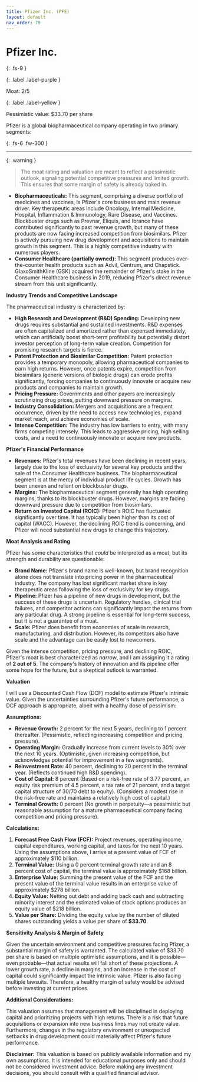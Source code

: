 ```yaml
---
title: Pfizer Inc. (PFE)
layout: default
nav_order: 79
---
```


# Pfizer Inc.
{: .fs-9 }

{: .label .label-purple }

Moat: 2/5

{: .label .label-yellow }

Pessimistic value: $33.70 per share

Pfizer is a global biopharmaceutical company operating in two primary segments:

{: .fs-6 .fw-300 }

---

{: .warning } 
>The moat rating and valuation are meant to reflect a pessimistic outlook, signaling potential competitive pressures and limited growth. This ensures that some margin of safety is already baked in.

* **Biopharmaceuticals:** This segment, comprising a diverse portfolio of medicines and vaccines, is Pfizer's core business and main revenue driver. Key therapeutic areas include Oncology, Internal Medicine, Hospital, Inflammation & Immunology, Rare Disease, and Vaccines. Blockbuster drugs such as Prevnar, Eliquis, and Ibrance have contributed significantly to past revenue growth, but many of these products are now facing increased competition from biosimilars. Pfizer is actively pursuing new drug development and acquisitions to maintain growth in this segment.  This is a highly competitive industry with numerous players.
* **Consumer Healthcare (partially owned):** This segment produces over-the-counter health products such as Advil, Centrum, and Chapstick. GlaxoSmithKline (GSK) acquired the remainder of Pfizer's stake in the Consumer Healthcare business in 2019, reducing Pfizer's direct revenue stream from this unit significantly.

**Industry Trends and Competitive Landscape**

The pharmaceutical industry is characterized by:

* **High Research and Development (R&D) Spending:**  Developing new drugs requires substantial and sustained investments. R&D expenses are often capitalized and amortized rather than expensed immediately, which can artificially boost short-term profitability but potentially distort investor perception of long-term value creation.  Competition for promising research targets is fierce.
* **Patent Protection and Biosimilar Competition:**  Patent protection provides a temporary monopoly, allowing pharmaceutical companies to earn high returns. However, once patents expire, competition from biosimilars (generic versions of biologic drugs) can erode profits significantly, forcing companies to continuously innovate or acquire new products and companies to maintain growth.
* **Pricing Pressure:**  Governments and other payers are increasingly scrutinizing drug prices, putting downward pressure on margins.  
* **Industry Consolidation:**  Mergers and acquisitions are a frequent occurrence, driven by the need to access new technologies, expand market reach, and achieve economies of scale.
* **Intense Competition:** The industry has low barriers to entry, with many firms competing intensely. This leads to aggressive pricing, high selling costs, and a need to continuously innovate or acquire new products.

**Pfizer's Financial Performance**

* **Revenues:** Pfizer's total revenues have been declining in recent years, largely due to the loss of exclusivity for several key products and the sale of the Consumer Healthcare business. The biopharmaceutical segment is at the mercy of individual product life cycles. Growth has been uneven and reliant on blockbuster drugs.
* **Margins:** The biopharmaceutical segment generally has high operating margins, thanks to its blockbuster drugs. However, margins are facing downward pressure due to competition from biosimilars. 
* **Return on Invested Capital (ROIC):** Pfizer's ROIC has fluctuated significantly over time. It has typically been higher than its cost of capital (WACC).  However, the declining ROIC trend is concerning, and Pfizer will need substantial new drugs to change this trajectory.

**Moat Analysis and Rating**

Pfizer has some characteristics that *could* be interpreted as a moat, but its strength and durability are questionable:

* **Brand Name:** Pfizer's brand name is well-known, but brand recognition alone does not translate into pricing power in the pharmaceutical industry.  The company has lost significant market share in key therapeutic areas following the loss of exclusivity for key drugs.
* **Pipeline:** Pfizer has a pipeline of new drugs in development, but the success of these drugs is uncertain. Regulatory hurdles, clinical trial failures, and competitor actions can significantly impact the returns from any particular drug. A strong pipeline is essential for long-term success, but it is not a guarantee of a moat.
* **Scale:** Pfizer does benefit from economies of scale in research, manufacturing, and distribution. However, its competitors also have scale and the advantage can be easily lost to newcomers.

Given the intense competition, pricing pressure, and declining ROIC, Pfizer's moat is best characterized as *narrow*, and I am assigning it a rating of **2 out of 5**.  The company's history of innovation and its pipeline offer some hope for the future, but a skeptical outlook is warranted.


**Valuation**

I will use a Discounted Cash Flow (DCF) model to estimate Pfizer's intrinsic value. Given the uncertainties surrounding Pfizer's future performance, a DCF approach is appropriate, albeit with a healthy dose of pessimism:

**Assumptions:**

* **Revenue Growth:**  2 percent for the next 5 years, declining to 1 percent thereafter. (Pessimistic, reflecting increasing competition and pricing pressure).
* **Operating Margin:** Gradually increase from current levels to 30% over the next 10 years. (Optimistic, given increasing competition, but acknowledges potential for improvement in a few segments).
* **Reinvestment Rate:** 40 percent, declining to 20 percent in the terminal year. (Reflects continued high R&D spending).
* **Cost of Capital:** 8 percent (Based on a risk-free rate of 3.77 percent, an equity risk premium of 4.5 percent, a tax rate of 21 percent, and a target capital structure of 30/70 debt to equity). (Considers a modest rise in the risk-free rate and maintains a relatively high cost of capital.)
* **Terminal Growth:** 0 percent (No growth in perpetuity—a pessimistic but reasonable assumption for a mature pharmaceutical company facing competition and pricing pressure).

**Calculations:**


1. **Forecast Free Cash Flow (FCF):** Project revenues, operating income, capital expenditures, working capital, and taxes for the next 10 years. Using the assumptions above, I arrive at a present value of FCF of approximately $110 billion. 
2. **Terminal Value:**  Using a 0 percent terminal growth rate and an 8 percent cost of capital, the terminal value is approximately $168 billion.
3. **Enterprise Value:** Summing the present value of the FCF and the present value of the terminal value results in an enterprise value of approximately $278 billion.
4. **Equity Value:** Netting out debt and adding back cash and subtracting minority interest and the estimated value of stock options produces an equity value of $218 billion. 
5. **Value per Share:** Dividing the equity value by the number of diluted shares outstanding yields a value per share of **$33.70**.

**Sensitivity Analysis & Margin of Safety**

Given the uncertain environment and competitive pressures facing Pfizer, a substantial margin of safety is warranted. The calculated value of $33.70 per share is based on multiple optimistic assumptions, and it is possible—even probable—that actual results will fall short of these projections. A lower growth rate, a decline in margins, and an increase in the cost of capital could significantly impact the intrinsic value. Pfizer is also facing multiple lawsuits. Therefore, a healthy margin of safety would be advised before investing at current prices.

**Additional Considerations:**

This valuation assumes that management will be disciplined in deploying capital and prioritizing projects with high returns. There is a risk that future acquisitions or expansion into new business lines may not create value.  Furthermore, changes in the regulatory environment or unexpected setbacks in drug development could materially affect Pfizer's future performance.



**Disclaimer:**  This valuation is based on publicly available information and my own assumptions. It is intended for educational purposes only and should not be considered investment advice. Before making any investment decisions, you should consult with a qualified financial advisor.